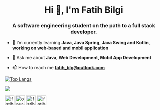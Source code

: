 <h1 align="center">Hi 👋, I'm Fatih Bilgi</h1>
<h3 align="center">A software engineering student on the path to a full stack developer.</h3>


- 🌱 I’m currently learning **Java, Java Spring, Java Swing and Kotlin, working on web-based and mobil application**


- 💬 Ask me about **Java, Web Development, Mobil App Development**


- 📫 How to reach me **fatih_blg@outlook.com**


[![Top Langs](https://github-readme-stats.vercel.app/api/top-langs/?username=fatihbilgi&layout=compact)](https://github.com/fatihbilgi)
<p> <img align="center" src="https://github-readme-stats.vercel.app/api?username=fatihbilgi&show_icons=true&theme=algolia" ;"alt="fatihbilgi" /></p>
<p align="center">


  
 
<a href="https://www.linkedin.com/in/fatihbilgi/"  align="center" target="blank"><img align="center" src="https://upload.wikimedia.org/wikipedia/commons/thumb/c/ca/LinkedIn_logo_initials.png/768px-LinkedIn_logo_initials.png" alt="fatihbilgi" height="30" width="30" /></a>
<a href="https://www.instagram.com/fatihstagram1/" target="blank"><img align="center" src="https://cdn2.iconfinder.com/data/icons/social-media-2285/512/1_Instagram_colored_svg_1-256.png" alt="onursercanyilmaz" height="30" width="30" /></a>
<a href="mailto:fatih_blg@outlook.com"  align="center" target="blank"><img align="center" src="https://cdn3.iconfinder.com/data/icons/logos-brands-3/24/logo_brand_brands_logos_outlook-256.png" alt="fatihbilgi" height="30" width="30" /></a>
<a href="mailto:bilgi.fatih4@gmail.com"  align="center" target="blank"><img align="center" src="https://cdn4.iconfinder.com/data/icons/logos-brands-in-colors/48/google-gmail-128.png" alt="fatihbilgi" height="30" width="30" /></a>
</p>
